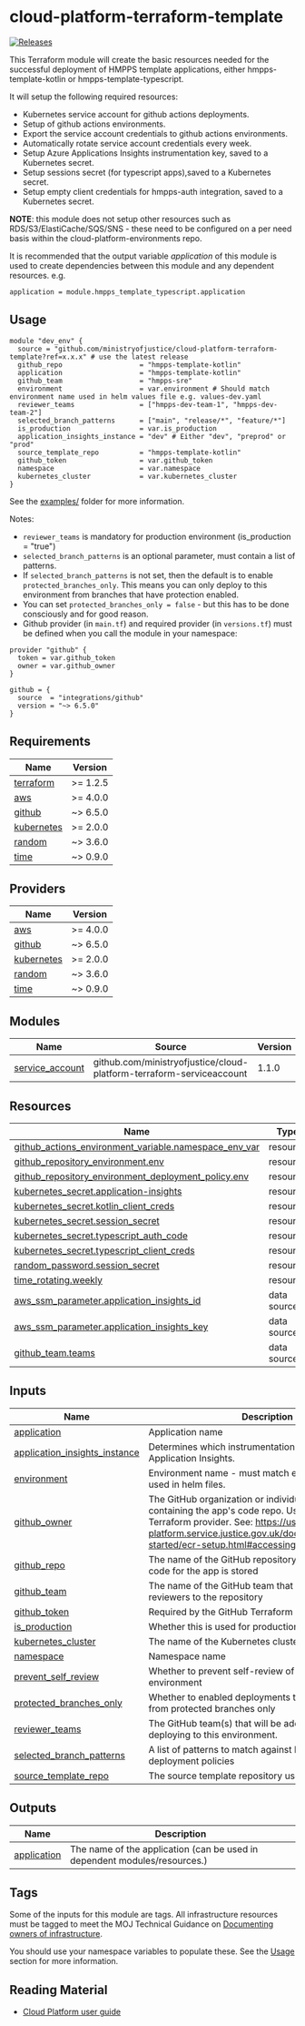 # cloud-platform-terraform-template

[![Releases](https://img.shields.io/github/v/release/ministryofjustice/cloud-platform-terraform-template.svg)](https://github.com/ministryofjustice/cloud-platform-terraform-template/releases)

This Terraform module will create the basic resources needed for the successful deployment of HMPPS template applications, either hmpps-template-kotlin or hmpps-template-typescript.

It will setup the following required resources:
- Kubernetes service account for github actions deployments.
- Setup of github actions environments.
- Export the service account credentials to github actions environments.
- Automatically rotate service account credentials every week.
- Setup Azure Applications Insights instrumentation key, saved to a Kubernetes secret.
- Setup sessions secret (for typescript apps),saved to a Kubernetes secret.
- Setup empty client credentials for hmpps-auth integration, saved to a Kubernetes secret.

**NOTE**: this module does not setup other resources such as RDS/S3/ElastiCache/SQS/SNS - these need to be configured on a per need basis within the cloud-platform-environments repo.

It is recommended that the output variable _application_ of this module is used to create dependencies between this module and any dependent resources. e.g.

```hcl
application = module.hmpps_template_typescript.application
```

## Usage

```hcl
module "dev_env" {
  source = "github.com/ministryofjustice/cloud-platform-terraform-template?ref=x.x.x" # use the latest release
  github_repo                   = "hmpps-template-kotlin"
  application                   = "hmpps-template-kotlin"
  github_team                   = "hmpps-sre"
  environment                   = var.environment # Should match environment name used in helm values file e.g. values-dev.yaml
  reviewer_teams                = ["hmpps-dev-team-1", "hmpps-dev-team-2"]
  selected_branch_patterns      = ["main", "release/*", "feature/*"]
  is_production                 = var.is_production
  application_insights_instance = "dev" # Either "dev", "preprod" or "prod"
  source_template_repo          = "hmpps-template-kotlin"
  github_token                  = var.github_token
  namespace                     = var.namespace
  kubernetes_cluster            = var.kubernetes_cluster
}
```

See the [examples/](examples/) folder for more information.

Notes:
- `reviewer_teams` is mandatory for production environment (is_production = "true")
- `selected_branch_patterns` is an optional parameter, must contain a list of patterns.
- If `selected_branch_patterns` is not set, then the default is to enable `protected_branches_only`. This means you can only deploy to this environment from branches that have protection enabled.
- You can set `protected_branches_only = false` - but this has to be done consciously and for good reason.
- Github provider (in `main.tf`) and required provider (in `versions.tf`) must be defined when you call the module in your namespace:
```
provider "github" {
  token = var.github_token
  owner = var.github_owner
}
```
```
github = {
  source  = "integrations/github"
  version = "~> 6.5.0"
}
```

<!-- BEGIN_TF_DOCS -->
## Requirements

| Name | Version |
|------|---------|
| <a name="requirement_terraform"></a> [terraform](#requirement\_terraform) | >= 1.2.5 |
| <a name="requirement_aws"></a> [aws](#requirement\_aws) | >= 4.0.0 |
| <a name="requirement_github"></a> [github](#requirement\_github) | ~> 6.5.0 |
| <a name="requirement_kubernetes"></a> [kubernetes](#requirement\_kubernetes) | >= 2.0.0 |
| <a name="requirement_random"></a> [random](#requirement\_random) | ~> 3.6.0 |
| <a name="requirement_time"></a> [time](#requirement\_time) | ~> 0.9.0 |

## Providers

| Name | Version |
|------|---------|
| <a name="provider_aws"></a> [aws](#provider\_aws) | >= 4.0.0 |
| <a name="provider_github"></a> [github](#provider\_github) | ~> 6.5.0 |
| <a name="provider_kubernetes"></a> [kubernetes](#provider\_kubernetes) | >= 2.0.0 |
| <a name="provider_random"></a> [random](#provider\_random) | ~> 3.6.0 |
| <a name="provider_time"></a> [time](#provider\_time) | ~> 0.9.0 |

## Modules

| Name | Source | Version |
|------|--------|---------|
| <a name="module_service_account"></a> [service\_account](#module\_service\_account) | github.com/ministryofjustice/cloud-platform-terraform-serviceaccount | 1.1.0 |

## Resources

| Name | Type |
|------|------|
| [github_actions_environment_variable.namespace_env_var](https://registry.terraform.io/providers/integrations/github/latest/docs/resources/actions_environment_variable) | resource |
| [github_repository_environment.env](https://registry.terraform.io/providers/integrations/github/latest/docs/resources/repository_environment) | resource |
| [github_repository_environment_deployment_policy.env](https://registry.terraform.io/providers/integrations/github/latest/docs/resources/repository_environment_deployment_policy) | resource |
| [kubernetes_secret.application-insights](https://registry.terraform.io/providers/hashicorp/kubernetes/latest/docs/resources/secret) | resource |
| [kubernetes_secret.kotlin_client_creds](https://registry.terraform.io/providers/hashicorp/kubernetes/latest/docs/resources/secret) | resource |
| [kubernetes_secret.session_secret](https://registry.terraform.io/providers/hashicorp/kubernetes/latest/docs/resources/secret) | resource |
| [kubernetes_secret.typescript_auth_code](https://registry.terraform.io/providers/hashicorp/kubernetes/latest/docs/resources/secret) | resource |
| [kubernetes_secret.typescript_client_creds](https://registry.terraform.io/providers/hashicorp/kubernetes/latest/docs/resources/secret) | resource |
| [random_password.session_secret](https://registry.terraform.io/providers/hashicorp/random/latest/docs/resources/password) | resource |
| [time_rotating.weekly](https://registry.terraform.io/providers/hashicorp/time/latest/docs/resources/rotating) | resource |
| [aws_ssm_parameter.application_insights_id](https://registry.terraform.io/providers/hashicorp/aws/latest/docs/data-sources/ssm_parameter) | data source |
| [aws_ssm_parameter.application_insights_key](https://registry.terraform.io/providers/hashicorp/aws/latest/docs/data-sources/ssm_parameter) | data source |
| [github_team.teams](https://registry.terraform.io/providers/integrations/github/latest/docs/data-sources/team) | data source |

## Inputs

| Name | Description | Type | Default | Required |
|------|-------------|------|---------|:--------:|
| <a name="input_application"></a> [application](#input\_application) | Application name | `string` | n/a | yes |
| <a name="input_application_insights_instance"></a> [application\_insights\_instance](#input\_application\_insights\_instance) | Determines which instrumentation key to use for Application Insights. | `string` | `"dev"` | no |
| <a name="input_environment"></a> [environment](#input\_environment) | Environment name - must match environment names used in helm files. | `string` | n/a | yes |
| <a name="input_github_owner"></a> [github\_owner](#input\_github\_owner) | The GitHub organization or individual user account containing the app's code repo. Used by the Github Terraform provider. See: https://user-guide.cloud-platform.service.justice.gov.uk/documentation/getting-started/ecr-setup.html#accessing-the-credentials | `string` | `"ministryofjustice"` | no |
| <a name="input_github_repo"></a> [github\_repo](#input\_github\_repo) | The name of the GitHub repository where the source code for the app is stored | `any` | n/a | yes |
| <a name="input_github_team"></a> [github\_team](#input\_github\_team) | The name of the GitHub team that will be added as reviewers to the repository | `any` | n/a | yes |
| <a name="input_github_token"></a> [github\_token](#input\_github\_token) | Required by the GitHub Terraform provider | `string` | n/a | yes |
| <a name="input_is_production"></a> [is\_production](#input\_is\_production) | Whether this is used for production or not | `string` | n/a | yes |
| <a name="input_kubernetes_cluster"></a> [kubernetes\_cluster](#input\_kubernetes\_cluster) | The name of the Kubernetes cluster | `string` | n/a | yes |
| <a name="input_namespace"></a> [namespace](#input\_namespace) | Namespace name | `string` | n/a | yes |
| <a name="input_prevent_self_review"></a> [prevent\_self\_review](#input\_prevent\_self\_review) | Whether to prevent self-review of deployments to this environment | `bool` | `false` | no |
| <a name="input_protected_branches_only"></a> [protected\_branches\_only](#input\_protected\_branches\_only) | Whether to enabled deployments to this environment from protected branches only | `bool` | `true` | no |
| <a name="input_reviewer_teams"></a> [reviewer\_teams](#input\_reviewer\_teams) | The GitHub team(s) that will be added as reviewers for deploying to this environment. | `list(string)` | `[]` | no |
| <a name="input_selected_branch_patterns"></a> [selected\_branch\_patterns](#input\_selected\_branch\_patterns) | A list of patterns to match against branch names for deployment policies | `list(string)` | `[]` | no |
| <a name="input_source_template_repo"></a> [source\_template\_repo](#input\_source\_template\_repo) | The source template repository used for this app. | `any` | n/a | yes |

## Outputs

| Name | Description |
|------|-------------|
| <a name="output_application"></a> [application](#output\_application) | The name of the application (can be used in dependent modules/resources.) |
<!-- END_TF_DOCS -->

## Tags

Some of the inputs for this module are tags. All infrastructure resources must be tagged to meet the MOJ Technical Guidance on [Documenting owners of infrastructure](https://technical-guidance.service.justice.gov.uk/documentation/standards/documenting-infrastructure-owners.html).

You should use your namespace variables to populate these. See the [Usage](#usage) section for more information.

## Reading Material

<!-- Add links to useful documentation -->

- [Cloud Platform user guide](https://user-guide.cloud-platform.service.justice.gov.uk/#cloud-platform-user-guide)
